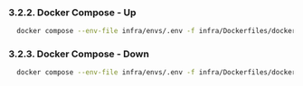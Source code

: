 ### 3.2.2. Docker Compose - Up
```bash
  docker compose --env-file infra/envs/.env -f infra/Dockerfiles/docker-compose.yaml up
```

### 3.2.3. Docker Compose - Down
```bash
  docker compose --env-file infra/envs/.env -f infra/Dockerfiles/docker-compose.yaml down
```

